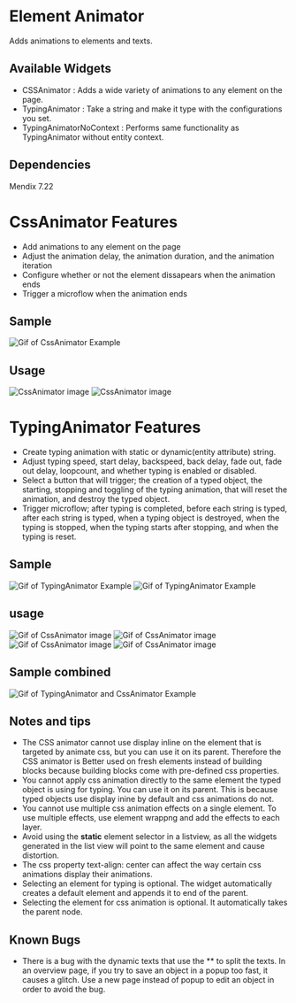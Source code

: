# Element Animator

Adds animations to elements and texts.

## Available Widgets

* CSSAnimator : Adds a wide variety of animations to any element on the page.
* TypingAnimator : Take a string and make it type with the configurations you set.
* TypingAnimatorNoContext : Performs same functionality as TypingAnimator without entity context.

## Dependencies

Mendix 7.22

# CssAnimator Features 

* Add animations to any element on the page
* Adjust the animation delay, the animation duration, and the animation iteration
* Configure whether or not the element dissapears when the animation ends
* Trigger a microflow when the animation ends

## Sample
![Gif of CssAnimator Example](https://github.com/watchdogoblivion/ElementAnimator-MendixWidget/blob/master/assets/EX2.gif)


## Usage
![CssAnimator image](https://github.com/watchdogoblivion/ElementAnimator-MendixWidget/blob/master/assets/CssAnimations.png)
![CssAnimator image](https://github.com/watchdogoblivion/ElementAnimator-MendixWidget/blob/master/assets/CssEvents.png)

# TypingAnimator Features

* Create typing animation with static or dynamic(entity attribute) string.
* Adjust typing speed, start delay, backspeed, back delay, fade out, fade out delay, loopcount, and whether typing is enabled or disabled.
* Select a button that will trigger; the creation of a typed object, the starting, stopping and toggling of the typing animation, that will reset the animation, and destroy the typed object.
* Trigger microflow; after typing is completed, before each string is typed, after each string is typed, when a typing object is destroyed, when the typing is stopped, when the typing starts after stopping, and when the typing is reset.

## Sample

![Gif of TypingAnimator Example](https://github.com/watchdogoblivion/ElementAnimator-MendixWidget/blob/master/assets/Ex.gif)
![Gif of TypingAnimator Example](https://github.com/watchdogoblivion/ElementAnimator-MendixWidget/blob/master/assets/EX1.gif)


## usage
![Gif of CssAnimator image](https://github.com/watchdogoblivion/ElementAnimator-MendixWidget/blob/master/assets/TypedStatic.png)
![Gif of CssAnimator image](https://github.com/watchdogoblivion/ElementAnimator-MendixWidget/blob/master/assets/TypedDynamic.png)
![Gif of CssAnimator image](https://github.com/watchdogoblivion/ElementAnimator-MendixWidget/blob/master/assets/TCustomControls.png)
![Gif of CssAnimator image](https://github.com/watchdogoblivion/ElementAnimator-MendixWidget/blob/master/assets/TEvents.png)

## Sample combined

![Gif of TypingAnimator and CssAnimator Example](https://github.com/watchdogoblivion/ElementAnimator-MendixWidget/blob/master/assets/EX3.gif)

## Notes and tips

* The CSS animator cannot use display inline on the element that is targeted by animate css, but you can use it on its parent. Therefore the CSS animator is Better used on fresh elements instead of building blocks because building blocks come with pre-defined css properties.
* You cannot apply css animation directly to the same element the typed object is using for typing. You can use it on its parent. This is because typed objects use display inine by default and css animations do not.
* You cannot use multiple css animation effects on a single element. To use multiple effects, use element wrappng and add the effects to each layer.
* Avoid using the **static** element selector in a listview, as all the widgets generated in the list view will point to the same element and cause distortion.
* The css property text-align: center can affect the way certain css animations display their animations. 
* Selecting an element for typing is optional. The widget automatically creates a default element and appends it to end of the parent.
* Selecting the element for css animation is optional. It automatically takes the parent node.

## Known Bugs

* There is a bug with the dynamic texts that use the ** to split the texts. In an overview page, if you try to save an object in a popup too fast, it causes a glitch. Use a new page instead of popup to edit an object in order to avoid the bug.